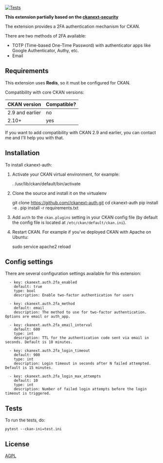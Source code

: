 [![Tests](https://github.com/mutantsan/ckanext-auth/actions/workflows/test.yml/badge.svg)](https://github.com/mutantsan/ckanext-auth/actions/workflows/test.yml)

__This extension partially based on the [ckanext-security](https://github.com/data-govt-nz/ckanext-security)__

The extension provides a 2FA authentication mechanism for CKAN.

There are two methods of 2FA available:
- TOTP (Time-based One-Time Password) with authenticator apps like Google Authenticator, Authy, etc.
- Email


## Requirements

This extension uses __Redis__, so it must be configured for CKAN.

Compatibility with core CKAN versions:

| CKAN version    | Compatible?   |
| --------------- | ------------- |
| 2.9 and earlier | no            |
| 2.10+           | yes           |

If you want to add compatibility with CKAN 2.9 and earlier, you can contact me
and I'll help you with that.

## Installation

To install ckanext-auth:

1. Activate your CKAN virtual environment, for example:

     . /usr/lib/ckan/default/bin/activate

2. Clone the source and install it on the virtualenv

    git clone https://github.com//ckanext-auth.git
    cd ckanext-auth
    pip install -e .
	pip install -r requirements.txt

3. Add `auth` to the `ckan.plugins` setting in your CKAN
   config file (by default the config file is located at
   `/etc/ckan/default/ckan.ini`).

4. Restart CKAN. For example if you've deployed CKAN with Apache on Ubuntu:

     sudo service apache2 reload


## Config settings

There are several configuration settings available for this extension:

      - key: ckanext.auth.2fa_enabled
        default: true
        type: bool
        description: Enable two-factor authentication for users

      - key: ckanext.auth.2fa_method
        default: email
        description: The method to use for two-factor authentication. Options are email or auth_app.

      - key: ckanext.auth.2fa_email_interval
        default: 600
        type: int
        description: TTL for the authentication code sent via email in seconds. Default is 10 minutes.

      - key: ckanext.auth.2fa_login_timeout
        default: 900
        type: int
        description: Login timeout in seconds after N failed attempted. Default is 15 minutes.

      - key: ckanext.auth.2fa_login_max_attempts
        default: 10
        type: int
        description: Number of failed login attempts before the login timeout is triggered.


## Tests

To run the tests, do:

    pytest --ckan-ini=test.ini


## License

[AGPL](https://www.gnu.org/licenses/agpl-3.0.en.html)
